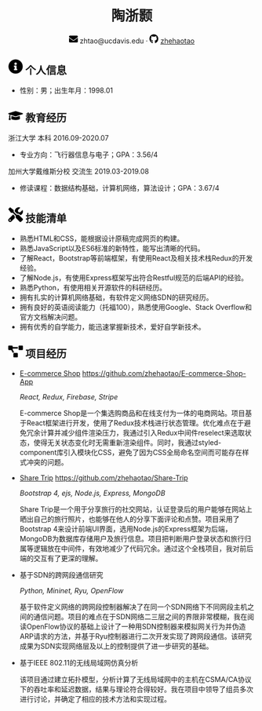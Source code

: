  <center>
     <h1>陶浙颢</h1>
     <div>
         <span>
             <img src="../assets/envelope-solid.svg" width="18px">
             zhtao@ucdavis.edu
         </span>
         ·
         <span>
             <img src="../assets/github-brands.svg" width="18px">
             <a href="https://github.com/zhehaotao">zhehaotao</a>
         </span>
     </div>
 </center>


 ## <img src="../assets/info-circle-solid.svg" width="30px"> 个人信息 

 - 性别：男；出生年月：1998.01

## <img src="../assets/graduation-cap-solid.svg" width="30px"> 教育经历

浙江大学  本科                                                                                                                                 2016.09-2020.07

* 专业方向：飞行器信息与电子；GPA：3.56/4

加州大学戴维斯分校  交流生                                                                                                          2019.03-2019.08

* 修读课程：数据结构基础，计算机网络，算法设计；GPA：3.67/4

## <img src="../assets/tools-solid.svg" width="30px"> 技能清单

- 熟悉HTML和CSS，能根据设计原稿完成网页的构建。
- 熟悉JavaScript以及ES6标准的新特性，能写出清晰的代码。  
- 了解React，Bootstrap等前端框架，有使用React及相关技术栈Redux的开发经验。
- 了解Node.js，有使用Express框架写出符合Restful规范的后端API的经验。
- 熟悉Python，有使用相关开源软件的科研经历。
- 拥有扎实的计算机网络基础，有软件定义网络SDN的研究经历。
- 拥有良好的英语阅读能力（托福100），熟悉使用Google、Stack Overflow和官方文档解决问题。 
- 拥有优秀的自学能力，能迅速掌握新技术，爱好自学新技术。  

## <img src="../assets/project-diagram-solid.svg" width="30px"> 项目经历

* [E-commerce Shop](https://e-commerce-world.herokuapp.com/)                                                        https://github.com/zhehaotao/E-commerce-Shop-App

  *React, Redux, Firebase, Stripe*

  E-commerce Shop是一个集选购商品和在线支付为一体的电商网站。项目基于React框架进行开发，使用了Redux技术栈进行状态管理。优化难点在于避免冗余计算并减少组件渲染压力，我通过引入Redux中间件reselect来选取状态，使得无关状态变化时无需重新渲染组件。同时，我通过styled-component库引入模块化CSS，避免了因为CSS全局命名空间而可能存在样式冲突的问题。
  
* [Share Trip](https://sharetripworld.herokuapp.com/)                                                                                             https://github.com/zhehaotao/Share-Trip

  *Bootstrap 4, ejs, Node.js, Express, MongoDB*

  Share Trip是一个用于分享旅行的社交网站，认证登录后的用户能够在网站上晒出自己的旅行照片，也能够在他人的分享下面评论和点赞。项目采用了Bootstrap 4来设计前端UI界面，选用Node.js的Express框架为后端，MongoDB为数据库存储用户及旅行信息。项目把判断用户登录状态和旅行归属等逻辑放在中间件，有效地减少了代码冗余。通过这个全栈项目，我对前后端的交互有了更深的理解。
  
* 基于SDN的跨网段通信研究

  *Python, Mininet, Ryu, OpenFlow*

  基于软件定义网络的跨网段控制器解决了在同一个SDN网络下不同网段主机之间的通信问题。项目的难点在于SDN网络二三层之间的界限非常模糊，我在阅读OpenFlow协议的基础上设计了一种用SDN控制器来模拟网关行为并伪造ARP请求的方法，并基于Ryu控制器进行二次开发实现了跨网段通信。该研究成果为SDN实现网络层及以上的控制提供了进一步研究的基础。

* 基于IEEE 802.11的无线局域网仿真分析

  该项目通过建立拓扑模型，分析计算了无线局域网中的主机在CSMA/CA协议下的吞吐率和延迟数据，结果与理论符合得较好。我在项目中领导了组员多次进行讨论，并确定了相应的技术方法和实现过程。